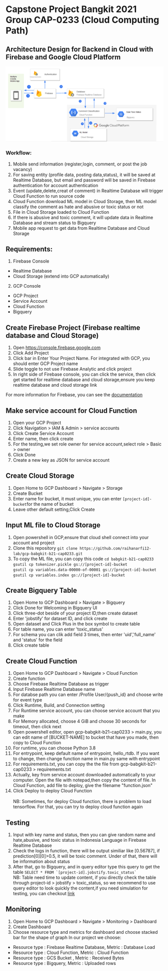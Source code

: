 # Capstone Project Bangkit 2021 Group CAP-0233 (Cloud Computing Path)
## Architecture Design for Backend in Cloud with Firebase and Google Cloud Platform
![alt txt](https://github.com/raihanarfi12-lab/gcp-babgkit-b21-cap0233/blob/main/architecture.png)
### Workflow:
1. Mobile send information (register,login, comment, or post the job vacancy)
2. For saving entity (profile data, posting data,status), it will be saved at Realtime Database, but email and password will be saved in Firebase authentication for account authentication 
3. Event (update,delete,creat of comment) in Realtime Database will trigger Cloud Function to run source code
4. Cloud Function download ML model in Cloud Storage, then ML model classify the comment as hate and abusive or toxic status or not
5. File in Cloud Storage loaded to Cloud Function
6. If there is abusive and toxic comment, it will update data in Realtime Database and stream status to Bigquery 
7. Mobile app request to get data from Realtime Database and Cloud Storage

## Requirements:
1. Firebase Console
- Realtime Database
- Cloud Storage (extend into GCP automatically)
2. GCP Console
- GCP Project
- Service Account
- Cloud Function
- Bigquery

## Create Firebase Project (Firebase realtime database and Cloud Storage)
1. Open https://console.firebase.google.com
2. Click Add Project
3. Click bar in Enter Your Project Name. For integrated with GCP, you should enter GCP Project name
4. Slide toggle to not use Firebase Analytic and click project
5. In right side of Firebase console, you can click the service, then click get started for realtime database and cloud storage,ensure you keep realtime database and cloud storage link

For more information for Firebase, you can see the [documentation](https://firebase.google.com/docs)

## Make service account for Cloud Function
1. Open your GCP Project
2. Click Navigation > IAM & Admin > service accounts
3. Click Create Service Account
4. Enter name, then click create
5. For the testing,we set role owner for service account,select role > Basic > owner
6.  Click Done
7.  Create a new key as JSON for service account

## Create Cloud Storage
1. Open Home to GCP Dashboard > Navigate > Storage
2. Create Bucket
3. Enter name for bucket, it must unique, you can enter `[project-id]-bucket`for the name of bucket
4. Leave other default setting,Click Create

## Input ML file to Cloud Storage
1. Open powershell in GCP,ensure that cloud shell connect into your account and project
2. Clone this repository `git clone https://github.com/raihanarfi12-lab/gcp-babgkit-b21-cap0233.git`
3. To copy the ML file, you can copy this code
`cd babgkit-b21-cap0233`\
`gsutil cp tokenizer.pickle gs://[project-id]-bucket`\
`gsutil cp variables.data-00000-of-00001 gs://[project-id]-bucket`\
`gsutil cp variables.index gs://[project-id]-bucket`

## Create Bigquery Table
1. Open Home to GCP Dashboard > Navigate > Bigquery
2. Click Done for Welcoming in Bigquery UI
3. Click three-dot beside of your project ID,then create dataset
4. Enter 'jobstify' for dataset ID, and click create
5. Open dataset and Click Plus in the box symbol to create table
6. For table name, you can enter 'toxic_status'
7. For schema you can clik add field 3 times, then enter 'uid','full_name' and 'status' for the field
8. Click create table 

## Create Cloud Function
1. Open Home to GCP Dashboard > Navigate > Cloud Function
2. Create function
3. Choose Firebase Realtime Database as trigger
4. Input Firebase Realtime Database name
5. For databse path you can enter /Profile User/{push_id} and choose write for event type
6. Click Runtime, Build, and Connection setting
7. For Runtime service account, you can choose service account that you make
8. For Memory allocated, choose 4 GiB and choose 30 seconds for timeout, then click next
9. Open powershell editor, open gcp-babgkit-b21-cap0233 > main.py, you can edit name of [BUCKET-NAME] to bucket that have you made, then copy to Cloud Function
10. For runtime, you can choose Python 3.8
11. For entrypoint, keep default name of entrypoint, hello_rtdb. If you want to change, then change function name in main.py same with entrypoint
12. For requirements.txt, you can copy the the file from gcp-babgkit-b21-cap0233 > requirements.txt
13. Actually, key from service account downloaded automatically to your computer. Open the file with notepad,then copy the content of file. In Cloud Function, add file to deploy, give the filename "function.json"
14. Click Deploy to deploy Cloud Function \
\
NB: Sometimes, for deploy Cloud function, there is problem to load tensorflow. For that, you can try to deploy cloud function again

## Testing
1. Input with key name and status, then you can give random name and hate,abusive, and toxic status in Indonesia Language in Firebase Realtime Database
2. Check the logs in function, there will be output similiar like [0.56787], if prediction[0][0]>0.5, it will be toxic comment. Under of that, there will be information about status
3. After that, go to Bigquery, and in query editor type this query to get the table ``SELECT * FROM `[project-id].jobstify.toxic_status` `` \
NB: Table need  time to update content, if you directly check the table through project-id > jobstify > toxic_status, so we recommend to use query editor to look quickly the content,if you need simulation for testing, you can checkout [link](https://youtu.be/DhMnEhAfDd8)

## Monitoring
1. Open Home to GCP Dashboard > Navigate > Monitoring > Dashboard
2. Create Dashboard
3. Choose resource type and metrics for dashboard and choose stacked bar for the shape of graph
In our project we choose:
- Resource type : Firebase Realtime Database, Metric : Database Load
- Resource type : Cloud Function, Metric : Cloud Function
- Resource type : GCS Bucket , Metric : Received Bytes
- Resource type : Bigquery, Metric : Uploaded rows

